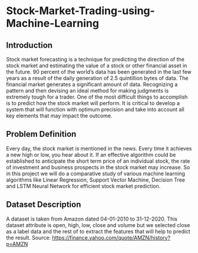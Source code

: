 # Stock-Market-Trading-using-Machine-Learning

## Introduction

Stock market forecasting is a technique for predicting the direction of the stock market and estimating the value of a stock or other financial asset in the future. 
90 percent of the world’s data has been generated in the last few years as a result of the daily generation of 2.5 quintillion bytes of data. The financial market generates a significant amount of data. Recognizing a pattern and then devising an ideal method for making judgments is extremely tough for a trader. 
One of the most difficult things to accomplish is to predict how the stock market will perform. It is critical to develop a system that will function with optimum precision and take into account all key elements that may impact the outcome. 

## Problem Definition

Every day, the stock market is mentioned in the news. Every time it achieves a new high or low, you hear about it. 
If an effective algorithm could be established to anticipate the short term price of an individual stock, the rate of investment and business prospects in the stock market may increase. 
So in this project we will do a comparative study of various machine learning algorithms like Linear Regression, Support Vector Machine, Decision Tree and LSTM Neural Network for efficient stock market prediction.


## Dataset Description

A dataset is taken from Amazon dated 04-01-2010 to 31-12-2020. This dataset attribute is open, high, low, close and volume but we selected close as a label data and the rest of to extract the features that will help to predict the result.
Source: https://finance.yahoo.com/quote/AMZN/history?p=AMZN
